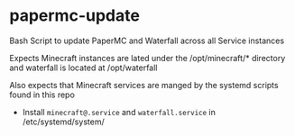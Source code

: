 # papermc-update
Bash Script to update PaperMC and Waterfall across all Service instances

Expects Minecraft instances are lated under the /opt/minecraft/* directory and waterfall is located at /opt/waterfall

Also expects that Minecraft services are manged by the systemd scripts found in this repo

- Install `minecraft@.service` and `waterfall.service` in /etc/systemd/system/
